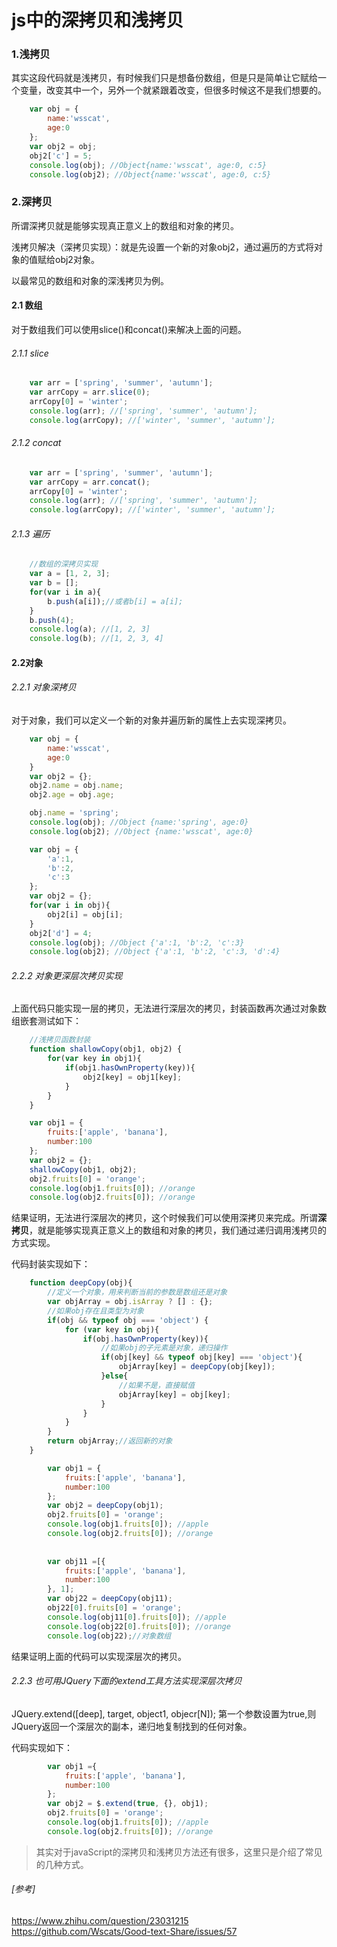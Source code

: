 # js中的深拷贝和浅拷贝

### 1.浅拷贝

其实这段代码就是浅拷贝，有时候我们只是想备份数组，但是只是简单让它赋给一个变量，改变其中一个，另外一个就紧跟着改变，但很多时候这不是我们想要的。

```js
    var obj = {
        name:'wsscat',
        age:0
    };
    var obj2 = obj;
    obj2['c'] = 5;
    console.log(obj); //Object{name:'wsscat', age:0, c:5}
    console.log(obj2); //Object{name:'wsscat', age:0, c:5}
```

### 2.深拷贝

所谓深拷贝就是能够实现真正意义上的数组和对象的拷贝。

浅拷贝解决（深拷贝实现）：就是先设置一个新的对象obj2，通过遍历的方式将对象的值赋给obj2对象。

以最常见的数组和对象的深浅拷贝为例。

#### 2.1 数组

对于数组我们可以使用slice()和concat()来解决上面的问题。

###### 2.1.1 slice
```js
    var arr = ['spring', 'summer', 'autumn'];
    var arrCopy = arr.slice(0);
    arrCopy[0] = 'winter';
    console.log(arr); //['spring', 'summer', 'autumn'];
    console.log(arrCopy); //['winter', 'summer', 'autumn'];
```
###### 2.1.2 concat
```js
    var arr = ['spring', 'summer', 'autumn'];
    var arrCopy = arr.concat();
    arrCopy[0] = 'winter';
    console.log(arr); //['spring', 'summer', 'autumn'];
    console.log(arrCopy); //['winter', 'summer', 'autumn'];
```
###### 2.1.3 遍历
```js
    //数组的深拷贝实现
    var a = [1, 2, 3];
    var b = [];
    for(var i in a){
        b.push(a[i]);//或者b[i] = a[i];
    }
    b.push(4);
    console.log(a); //[1, 2, 3]
    console.log(b); //[1, 2, 3, 4]
```

#### 2.2对象

###### 2.2.1 对象深拷贝

对于对象，我们可以定义一个新的对象并遍历新的属性上去实现深拷贝。
```js
    var obj = {
        name:'wsscat',
        age:0
    }
    var obj2 = {};
    obj2.name = obj.name;
    obj2.age = obj.age;

    obj.name = 'spring';
    console.log(obj); //Object {name:'spring', age:0}
    console.log(obj2); //Object {name:'wsscat', age:0}
```

```js
    var obj = {
        'a':1,
        'b':2,
        'c':3
    };
    var obj2 = {};
    for(var i in obj){
        obj2[i] = obj[i];
    }
    obj2['d'] = 4;
    console.log(obj); //Object {'a':1, 'b':2, 'c':3}
    console.log(obj2); //Object {'a':1, 'b':2, 'c':3, 'd':4}
```

###### 2.2.2 对象更深层次拷贝实现

上面代码只能实现一层的拷贝，无法进行深层次的拷贝，封装函数再次通过对象数组嵌套测试如下：

```js
    //浅拷贝函数封装
    function shallowCopy(obj1, obj2) {
        for(var key in obj1){
            if(obj1.hasOwnProperty(key)){
                obj2[key] = obj1[key];
            }
        }
    }

    var obj1 = {
        fruits:['apple', 'banana'],
        number:100
    };
    var obj2 = {};
    shallowCopy(obj1, obj2);
    obj2.fruits[0] = 'orange';
    console.log(obj1.fruits[0]); //orange
    console.log(obj2.fruits[0]); //orange

```

结果证明，无法进行深层次的拷贝，这个时候我们可以使用深拷贝来完成。所谓**深拷贝**，就是能够实现真正意义上的数组和对象的拷贝，我们通过递归调用浅拷贝的方式实现。

代码封装实现如下：
```js
    function deepCopy(obj){
        //定义一个对象，用来判断当前的参数是数组还是对象
        var objArray = obj.isArray ? [] : {};
        //如果obj存在且类型为对象
        if(obj && typeof obj === 'object') {
            for (var key in obj){
                if(obj.hasOwnProperty(key)){
                    //如果obj的子元素是对象，递归操作
                    if(obj[key] && typeof obj[key] === 'object'){
                        objArray[key] = deepCopy(obj[key]);
                    }else{
                        //如果不是，直接赋值
                        objArray[key] = obj[key];
                    }
                }
            }
        }
        return objArray;//返回新的对象
    }

        var obj1 = {
            fruits:['apple', 'banana'],
            number:100
        };
        var obj2 = deepCopy(obj1);
        obj2.fruits[0] = 'orange';
        console.log(obj1.fruits[0]); //apple
        console.log(obj2.fruits[0]); //orange
        
        
        var obj11 =[{
            fruits:['apple', 'banana'],
            number:100
        }, 1];
        var obj22 = deepCopy(obj11);
        obj22[0].fruits[0] = 'orange';
        console.log(obj11[0].fruits[0]); //apple
        console.log(obj22[0].fruits[0]); //orange
        console.log(obj22);//对象数组
```
结果证明上面的代码可以实现深层次的拷贝。

###### 2.2.3 也可用JQuery下面的extend工具方法实现深层次拷贝

JQuery.extend([deep], target, object1, objecr[N]);
第一个参数设置为true,则JQuery返回一个深层次的副本，递归地复制找到的任何对象。

代码实现如下：

```js
        var obj1 ={
            fruits:['apple', 'banana'],
            number:100
        };
        var obj2 = $.extend(true, {}, obj1);
        obj2.fruits[0] = 'orange';
        console.log(obj1.fruits[0]); //apple
        console.log(obj2.fruits[0]); //orange
```


>其实对于javaScript的深拷贝和浅拷贝方法还有很多，这里只是介绍了常见的几种方式。

###### [参考] 
https://www.zhihu.com/question/23031215
https://github.com/Wscats/Good-text-Share/issues/57
